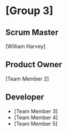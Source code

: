 # [Group 3]
## Scrum Master
[William Harvey]
## Product Owner
[Team Member 2]
## Developer
- [Team Member 3]
- [Team Member 4]
- [Team Member 5]
